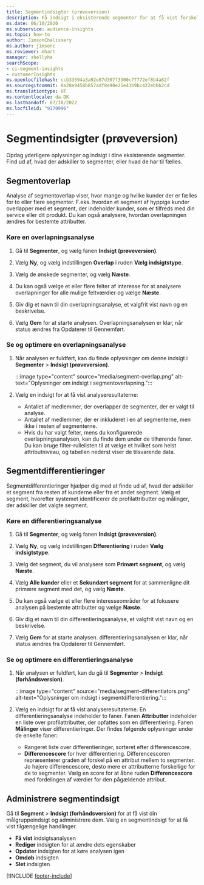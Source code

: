 ```yaml
---
title: Segmentindsigter (prøveversion)
description: Få indsigt i eksisterende segmenter for at få vist forskelle og fællestræk.
ms.date: 06/10/2020
ms.subservice: audience-insights
ms.topic: how-to
author: JimsonChalissery
ms.author: jimsonc
ms.reviewer: mhart
manager: shellyha
searchScope:
- ci-segment-insights
- customerInsights
ms.openlocfilehash: ccb33594a3a92e87d307f3300c77772ef8b4a82f
ms.sourcegitcommit: 8a28e9458b857adf8e90e25e43b9bc422ebbb2cd
ms.translationtype: HT
ms.contentlocale: da-DK
ms.lasthandoff: 07/18/2022
ms.locfileid: "9170996"
---
```

# <a name="segment-insights-preview"></a>Segmentindsigter (prøveversion)

Opdag yderligere oplysninger og indsigt i dine eksisterende segmenter. Find ud af, hvad der adskiller to segmenter, eller hvad de har til fælles.

## <a name="segment-overlap"></a>Segmentoverlap

Analyse af segmentoverlap viser, hvor mange og hvilke kunder der er fælles for to eller flere segmenter. F.eks. hvordan et segment af hyppige kunder overlapper med et segment, der indeholder kunder, som er tilfreds med din service eller dit produkt.
Du kan også analysere, hvordan overlapningen ændres for bestemte attributter.

### <a name="run-an-overlap-analysis"></a>Køre en overlapningsanalyse

1. Gå til **Segmenter**, og vælg fanen **Indsigt (prøveversion)**.

1. Vælg **Ny**, og vælg indstillingen **Overlap** i ruden **Vælg indsigtstype**.

1. Vælg de ønskede segmenter, og vælg **Næste**.

1. Du kan også vælge et eller flere felter af interesse for at analysere overlapninger for alle mulige feltværdier og vælge **Næste**.

1. Giv dig et navn til din overlapningsanalyse, et valgfrit vist navn og en beskrivelse.

1. Vælg **Gem** for at starte analysen. Overlapningsanalysen er klar, når status ændres fra Opdaterer til Gennemført.

### <a name="view-and-optimize-an-overlap-analysis"></a>Se og optimere en overlapningsanalyse

1. Når analysen er fuldført, kan du finde oplysninger om denne indsigt i **Segmenter** > **Indsigt (prøveversion)**.

   :::image type="content" source="media/segment-overlap.png" alt-text="Oplysninger om indsigt i segmentoverlapning.":::

1. Vælg en indsigt for at få vist analyseresultaterne:

   - Antallet af medlemmer, der overlapper de segmenter, der er valgt til analyse.
   - Antallet af medlemmer, der er inkluderet i en af segmenterne, men ikke i resten af segmenterne.
   - Hvis du har valgt felter, mens du konfigurerede overlapningsanalysen, kan du finde dem under de tilhørende faner. Du kan bruge filter-rullelisten til at vælge et hvilket som helst attributniveau, og tabellen nederst viser de tilsvarende data.

## <a name="segment-differentiators"></a>Segmentdifferentieringer

Segmentdifferentieringer hjælper dig med at finde ud af, hvad der adskiller et segment fra resten af kunderne eller fra et andet segment. Vælg et segment, hvorefter systemet identificerer de profilattributter og målinger, der adskiller det valgte segment.

### <a name="run-a-differentiator-analysis"></a>Køre en differentieringsanalyse

1. Gå til **Segmenter**, og vælg fanen **Indsigt (prøveversion)**.

1. Vælg **Ny**, og vælg indstillingen **Dfferentiering** i ruden **Vælg indsigtstype**.

1. Vælg det segment, du vil analysere som **Primært segment**, og vælg **Næste**.

1. Vælg **Alle kunder** eller et **Sekundært segment** for at sammenligne dit primære segment med det, og vælg **Næste**.

1. Du kan også vælge et eller flere interesseområder for at fokusere analysen på bestemte attributter og vælge **Næste**.

1. Giv dig et navn til din differentieringsanalyse, et valgfrit vist navn og en beskrivelse.

1. Vælg **Gem** for at starte analysen. differentieringsanalysen er klar, når status ændres fra Opdaterer til Gennemført.

### <a name="view-and-optimize-a-differentiators-analysis"></a>Se og optimere en differentieringsanalyse

1. Når analysen er fuldført, kan du gå til **Segmenter** > **Indsigt (forhåndsversion)**.

   :::image type="content" source="media/segment-differentiators.png" alt-text="Oplysninger om indsigt i segmentdifferentiering.":::

1. Vælg en indsigt for at få vist analyseresultaterne. En differentieringsanalyse indeholder to faner. Fanen **Attributter** indeholder en liste over profilattributter, der opfattes som en differentiering. Fanen **Målinger** viser differentieringer. Der findes følgende oplysninger under de enkelte faner:

   - Rangeret liste over differentieringer, sorteret efter differencescore.
   - **Differencescore** for hver differentiering. Differencescoren repræsenterer graden af forskel på en attribut mellem to segmenter. Jo højere differencescore, desto mere er attributterne forskellige for de to segmenter. Vælg en score for at åbne ruden **Differencescore** med fordelingen af værdier for den pågældende attribut.

## <a name="manage-segment-insights"></a>Administrere segmentindsigt

Gå til **Segment** > **Indsigt (forhåndsversion)** for at få vist din målgruppeindsigt og administrere dem. Vælg en segmentindsigt for at få vist tilgængelige handlinger.

- **Få vist** indsigtsanalysen
- **Rediger** indsigten for at ændre dets egenskaber
- **Opdater** indsigten for at køre analysen igen
- **Omdøb** indsigten
- **Slet** indsigten

[!INCLUDE [footer-include](includes/footer-banner.md)]

